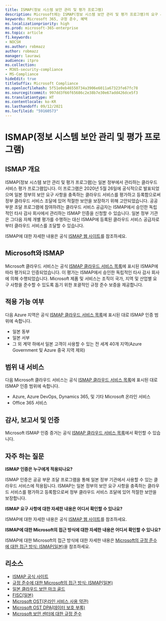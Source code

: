 ```yaml
---
title: ISMAP(정보 시스템 보안 관리 및 평가 프로그램)
description: Microsoft에는 ISMAP(정보 시스템 보안 관리 및 평가 프로그램)의 요구 사항을 충족하는 컨트롤이 있습니다.
keywords: Microsoft 365, 규정 준수, 혜택
ms.localizationpriority: high
ms.prod: microsoft-365-enterprise
ms.topic: article
f1.keywords:
- NOCSH
ms.author: robmazz
author: robmazz
manager: laurawi
audience: itpro
ms.collection:
- M365-security-compliance
- MS-Compliance
hideEdit: true
titleSuffix: Microsoft Compliance
ms.openlocfilehash: 5f51e0eb46550734a3906e6011a67323fe67fc78
ms.sourcegitcommit: 997dd3f66f65686c2e38b7e30e67add426dce5f3
ms.translationtype: HT
ms.contentlocale: ko-KR
ms.lasthandoff: 09/12/2021
ms.locfileid: "59160573"
---
```

# <a name="information-system-security-management-and-assessment-program-ismap"></a>ISMAP(정보 시스템 보안 관리 및 평가 프로그램)

## <a name="ismap-overview"></a>ISMAP 개요

ISMAP(정보 시스템 보안 관리 및 평가 프로그램)는 일본 정부에서 관리하는 클라우드 서비스 평가 프로그램입니다. 이 프로그램은 2020년 5월 26일에 공식적으로 발표되었으며 일본 정부의 보안 요구 사항을 충족하는 클라우드 서비스를 평가하고 등록함으로써 정부 클라우드 서비스 조달에 있어 적절한 보안을 보장하기 위해 고안되었습니다. 공공 부문 조달 프로그램에 참여하려는 클라우드 서비스 공급자는 ISMAP에서 승인한 독립적인 타사 감사 회사에서 관리하는 ISMAP 인증을 신청할 수 있습니다. 일본 정부 기관은 그다음 자체 개별 평가를 수행하는 대신 ISMAP에 등록된 클라우드 서비스 공급자로부터 클라우드 서비스를 조달할 수 있습니다.

ISMAP에 대한 자세한 내용은 공식 [ISMAP 웹 사이트](https://www.ismap.go.jp/csm)를 참조하세요.

## <a name="microsoft-and-ismap"></a>Microsoft와 ISMAP

Microsoft 클라우드 서비스는 공식 [ISMAP 클라우드 서비스 목록](https://www.ismap.go.jp/csm?id=cloud_service_list)에 표시된 ISMAP에 따라 평가되고 인증되었습니다. 이 평가는 ISMAP에서 승인한 독립적인 타사 감사 회사에 의해 수행되었습니다. Microsoft 제품 및 서비스는 조직이 국가, 지역 및 산업별 요구 사항을 준수할 수 있도록 돕기 위한 포괄적인 규정 준수 보증을 제공합니다.

## <a name="applicability"></a>적용 가능 여부

다음 Azure 지역은 공식 [ISMAP 클라우드 서비스 목록](https://www.ismap.go.jp/csm?id=cloud_service_list)에 표시된 대로 ISMAP 인증 범위에 속합니다.

- 일본 동부
- 일본 서부
- 그 외 계약 하에서 일본 고객이 사용할 수 있는 전 세계 40개 지역(Azure Government 및 Azure 중국 지역 제외)

## <a name="services-in-scope"></a>범위 내 서비스

다음 Microsoft 클라우드 서비스는 공식 [ISMAP 클라우드 서비스 목록](https://www.ismap.go.jp/csm?id=cloud_service_list)에 표시된 대로 ISMAP 인증 범위에 속합니다.

- Azure, Azure DevOps, Dynamics 365, 및 기타 Microsoft 온라인 서비스
- Office 365 서비스

## <a name="audit-reports-and-certificates"></a>감사, 보고서 및 인증

Microsoft ISMAP 인증 증거는 공식 [ISMAP 클라우드 서비스 목록](https://www.ismap.go.jp/csm?id=cloud_service_list)에서 확인할 수 있습니다.

## <a name="frequently-asked-questions"></a>자주 하는 질문

**ISMAP 인증은 누구에게 적용되나요?**

ISMAP 인증은 공공 부문 조달 프로그램을 통해 일본 정부 기관에서 사용할 수 있는 클라우드 서비스에 적용됩니다. ISMAP는 일본 정부의 보안 요구 사항을 충족하는 클라우드 서비스를 평가하고 등록함으로써 정부 클라우드 서비스 조달에 있어 적절한 보안을 보장합니다.

**ISMAP 요구 사항에 대한 자세한 내용은 어디서 확인할 수 있나요?**

ISMAP에 대한 자세한 내용은 공식 [ISMAP 웹 사이트](https://www.ismap.go.jp/csm)를 참조하세요.

**ISMAP에 대한 Microsoft의 접근 방식에 대한 자세한 내용은 어디서 확인할 수 있나요?**

ISMAP에 대한 Microsoft의 접근 방식에 대한 자세한 내용은 [Microsoft의 규정 준수에 대한 접근 방식: ISMAP(일본)](https://www.microsoft.com/ja-jp/mscorp/legal/compliance?activetab=service%3aprimaryr7)을 참조하세요.

## <a name="resources"></a>리소스

- [ISMAP 공식 사이트](https://www.ismap.go.jp/csm)
- [규정 준수에 대한 Microsoft의 접근 방식: ISMAP(일본)](https://www.microsoft.com/ja-jp/mscorp/legal/compliance?activetab=service%3aprimaryr7)
- [일본 클라우드 보안 마크 골드](offering-cs-mark-gold-japan.md)
- [FISC(일본)](offering-fisc-japan.md)
- [Microsoft OST(온라인 서비스 사용 약관)](https://aka.ms/Online-Services-Terms)
- [Microsoft OST DPA(데이터 보호 부록)](https://aka.ms/DPA)
- [Microsoft 보안 센터에 대한 규정 준수](https://www.microsoft.com/trust-center/compliance/compliance-overview)
